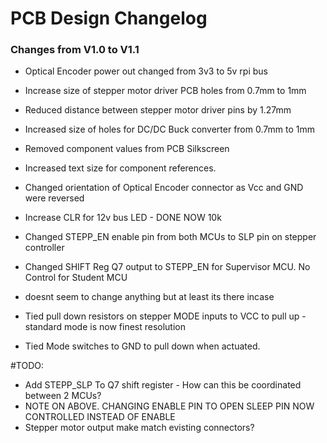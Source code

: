 # PCB Design Changelog

### Changes from V1.0 to V1.1

- Optical Encoder power out changed from 3v3 to 5v rpi bus

 - Increase size of stepper motor driver PCB holes from 0.7mm to 1mm
 - Reduced distance between stepper motor driver pins by 1.27mm 

- Increased size of holes for DC/DC Buck converter from 0.7mm to 1mm

- Removed component values from PCB Silkscreen
- Increased text size for component references.

- Changed orientation of Optical Encoder connector as Vcc and GND were reversed

 - Increase CLR for 12v bus LED - DONE NOW 10k

- Changed STEPP_EN enable pin from both MCUs to SLP pin on stepper controller

- Changed SHIFT Reg Q7 output to STEPP_EN for Supervisor MCU. No Control for Student MCU 
- doesnt seem to change anything but at least its there incase

- Tied pull down resistors on stepper MODE inputs to VCC to pull up - standard mode is now finest resolution
- Tied Mode switches to GND to pull down when actuated.


#TODO:

- Add STEPP_SLP To Q7 shift register - How can this be coordinated between 2 MCUs?
 - NOTE ON ABOVE.
  CHANGING ENABLE PIN TO OPEN 
  SLEEP PIN NOW CONTROLLED INSTEAD OF ENABLE
- Stepper motor output make match evisting connectors?



